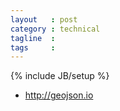 ```yaml
---
layout   : post
category : technical
tagline  : 
tags     : 
---
```

{% include JB/setup %}

- http://geojson.io
